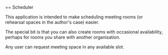== Scheduler

This application is intended to make scheduling meeting rooms (or rehearsal spaces in the author's case) easier.

The special bit is that you can also create rooms with occasional availability, perhaps for rooms you share with another organisation.

Any user can request meeting space in any available slot.

